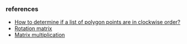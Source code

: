 ### references

-   [How to determine if a list of polygon points are in clockwise order?](https://stackoverflow.com/questions/1165647/how-to-determine-if-a-list-of-polygon-points-are-in-clockwise-order)
-   [Rotation matrix](https://en.wikipedia.org/wiki/Rotation_matrix)
-   [Matrix multiplication](https://en.wikipedia.org/wiki/Matrix_multiplication)
